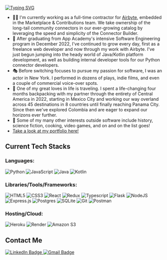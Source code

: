 [![Typing SVG](https://readme-typing-svg.demolab.com?font=Fira+Code&weight=600&pause=1000&repeat=false&width=550&lines=Hi+there!+I'm+Christo%2C+nice+to+meet+you+%F0%9F%91%8B)](https://git.io/typing-svg)

- 🧑‍💻 I'm currently working as a full-time contractor for [Airbyte](https://airbyte.com/), embedded in the Marketplace & Contributions team. We take ownership of the long-tail community connectors in our ever-growing catalog by leveraging the speed and simplicity of the Connector Builder.
- 🌱 After graduating from App Academy's intensive Software Engineering program in December 2022, I've continued to grow every day, first as a freelance web developer and now through my work with Airbyte. I've just begun jumping into the heady world of Java/Kotlin platform development, as well as building internal developer tools for our Python connector developers.
- 🎭 Before switching focuses to pursue my passion for software, I was an actor in New York.  I performed in dozens of plays, indie films, and even a couple of commercial voice-over spots.
- 🧳 One of my great loves in life is traveling. I spent a life-changing four months backpacking with my partner through the entirety of Central America in 2022, starting in Mexico City and working our way overland across 45 destinations in 8 countries until finally reaching Panama City. Since then we've explored Colombia and are eager to expand our horizons ever further.
- 👀 Some of my many other interests outside software include history, science fiction, cooking, video games, and on and on the list goes!
- <a href="https://ChristoGrab.github.io/">Take a look at my portfolio here!</a>

## Current Tech Stacks

### Languages:
![Python](https://img.shields.io/badge/python-3670A0?style=for-the-badge&logo=python&logoColor=ffdd54)
![JavaScript](https://img.shields.io/badge/javascript-%23323330.svg?style=for-the-badge&logo=javascript&logoColor=%23F7DF1E)
![Java](https://img.shields.io/badge/java-%23ED8B00.svg?style=for-the-badge&logo=openjdk&logoColor=white)
![Kotlin](https://img.shields.io/badge/kotlin-%237F52FF.svg?style=for-the-badge&logo=kotlin&logoColor=white)

### Libraries/Tools/Frameworks:
![HTML5](https://img.shields.io/badge/html5-%23E34F26.svg?style=for-the-badge&logo=html5&logoColor=white)
![CSS3](https://img.shields.io/badge/css3-%231572B6.svg?style=for-the-badge&logo=css3&logoColor=white)
![React](https://img.shields.io/badge/react-%2320232a.svg?style=for-the-badge&logo=react&logoColor=%2361DAFB)
![Redux](https://img.shields.io/badge/redux-%23593d88.svg?style=for-the-badge&logo=redux&logoColor=white)
![Typescript](https://img.shields.io/badge/TypeScript-3178C6?style=for-the-badge&logo=typescript&logoColor=white)
![Flask](https://img.shields.io/badge/flask-%23000.svg?style=for-the-badge&logo=flask&logoColor=white)
![NodeJS](https://img.shields.io/badge/node.js-6DA55F?style=for-the-badge&logo=node.js&logoColor=white)
![Express.js](https://img.shields.io/badge/express.js-%23404d59.svg?style=for-the-badge&logo=express&logoColor=%2361DAFB)
![Postgres](https://img.shields.io/badge/PostgreSQL-316192?style=for-the-badge&logo=postgresql&logoColor=white)
![SQLite](https://img.shields.io/badge/SQLite-07405E?style=for-the-badge&logo=sqlite&logoColor=white)
![Git](https://img.shields.io/badge/GIT-E44C30?style=for-the-badge&logo=git&logoColor=white)
![Postman](https://img.shields.io/badge/Postman-FF6C37?style=for-the-badge&logo=Postman&logoColor=white)

### Hosting/Cloud:
![Heroku](https://img.shields.io/badge/Heroku-430098?style=for-the-badge&logo=heroku&logoColor=white)
![Render](https://img.shields.io/badge/Render-46E3B7?style=for-the-badge&logo=render&logoColor=white)
![Amazon S3](https://img.shields.io/static/v1?style=for-the-badge&message=Amazon+S3&color=569A31&logo=Amazon+S3&logoColor=FFFFFF&label=)

## Contact Me

<div id="header">
  <div id="badges">
  
  <a href="https://www.linkedin.com/in/christo-grabowski-894a82a6" target="_blank">
    <img src="https://img.shields.io/badge/LinkedIn-blue?style=for-the-badge&logo=linkedin&logoColor=white" alt="LinkedIn Badge"/>
  </a>
    
  <a href="mailto:christo.grab@gmail.com" target="_blank">
    <img src="https://img.shields.io/badge/Gmail-D14836?style=for-the-badge&logo=gmail&logoColor=white" alt="Gmail Badge"/>
  </a>
  </div>
</div>
